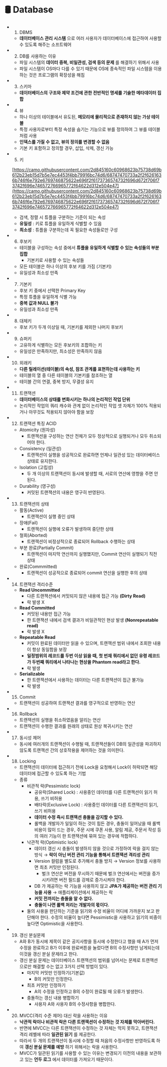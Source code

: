 # 🛢 Database

- 1. DBMS
    - **데이터베이스 관리 시스템** 으로 여러 사용자가 데이터베이스에 접근하여 사용할 수 있도록 해주는 소프트웨어
- 2. DB를 사용하는 이유
    - 파일 시스템의 **데이터 중복, 비일관성, 검색 등의 문제** 를 해결하기 위해서 사용
    - 파일 시스템이 OS마다 다를 수 있기 때문에 OS에 종속적인 파일 시스템을 이용하는 것은 프로그램의 확장성을 해침
    
- 3. 스키마
    - **데이터베이스의 구조와 제약 조건에 관한 전반적인 명세를 기술한 메타데이터 집합**
- 4. 뷰
    - 하나 이상의 테이블에서 유도된, **메모리에 물리적으로 존재하지 않는 가상 테이블**
    - 특정 사용자로부터 특정 속성을 숨기는 기능으로 뷰를 정의하여 그 뷰를 테이블처럼 사용
    - **인덱스를 가질 수 없고, 뷰의 정의를 변경할 수 없음**
    - 기본 키 포함하고 정의할 경우, 삽입, 삭제, 갱신 가능
- 5. 키
    
    [https://camo.githubusercontent.com/2d845160c60968623b75738d69b612b23eb15d7b5e7ec4453f4bb79916bc74d6/68747470733a2f2f6261636b746f6e792e6769746875622e696f2f6173736574732f696d672f706f73742f696e746572766965772f64622d312e504e47](https://camo.githubusercontent.com/2d845160c60968623b75738d69b612b23eb15d7b5e7ec4453f4bb79916bc74d6/68747470733a2f2f6261636b746f6e792e6769746875622e696f2f6173736574732f696d672f706f73742f696e746572766965772f64622d312e504e47)
    
    - 검색, 정렬 시 튜플을 구분하는 기준이 되는 속성
    - **유일성** : 키로 튜플을 유일하게 식별할 수 있음
    - **최소성** : 튜플을 구분하는데 꼭 필요한 속성들로만 구성
- 6. 후보키
    - 테이블을 구성하는 속성 중에서 **튜플을 유일하게 식별할 수 있는 속성들의 부분 집합**
        - 기본키로 사용할 수 있는 속성들
    - 모든 테이블은 하나 이상의 후보 키를 가짐 (기본키)
    - 유일성과 최소성 만족
- 7. 기본키
    - 후보 키 중에서 선택한 Primary Key
    - 특정 튜플을 유일하게 식별 가능
    - **중복 값과 NULL 불가**
    - 유일성과 최소성 만족
- 8. 대체키
    - 후보 키가 두개 이상일 때, 기본키를 제외한 나머지 후보키
- 9. 슈퍼키
    - 고유하게 식별하는 모든 후보키의 조합하는 키
    - 유일성은 만족하지만, 최소성은 만족하지 않음
- 10. 외래키
    - **다른 릴레이션(테이블)의 속성, 참조 관계를 표현하는데 사용하는 키**
    - 테이블의 열 중 다른 테이블의 기본키를 참조하는 열
    - 테이블 간의 연결, 중복 방지, 무결성 유지
- 11. 트랜잭션
    - **데이터베이스의 상태를 변화시키는 하나의 논리적인 작업 단위**
    - 논리적인 작업의 쿼리 캐수와 관계 없이 논리적인 작업 셋 자체가 100% 적용되거나 아무것도 적용되지 않아야 함을 보장
- 12. 트랜잭션 특징 ACID
    - Atomicity (원자성)
        - 트랜잭션을 구성하는 연산 전체가 모두 정상적으로 실행되거나 모두 취소되어야 한다.
    - Consistency (일관성)
        - 트랜잭션이 실행을 성공적으로 완료하면 언제나 일관성 있는 데이터베이스 상태로 유지한다.
    - Isolation (고립성)
        - 두 개 이상의 트랜잭션이 동시에 발생할 때, 서로의 연산에 영향을 주면 안된다.
    - Durability (영구성)
        - 커밋된 트랜잭션의 내용은 영구히 반영된다.
- 13. 트랜잭션의 상태
    - 활동(Active)
        - 트랜잭션이 실행 중인 상태
    - 장애(Fail)
        - 트랜잭션이 실행에 오류가 발생하여 중단한 상태
    - 철회(Aborted)
        - 트랜잭션이 비정상적으로 종료되어 Rollback 수행하는 상태
    - 부분 완료(Partially Commit)
        - 트랜잭션이 마지막 연산까지 실행했지만, Commit 연산이 실행되기 직전 상태
    - 완료(Commmitted)
        - 트랜잭션이 성공적으로 종료되어 commit 연산을 실행한 후의 상태
- 14. 트랜잭션 격리수준
    - **Read Uncommitted**
        - 다른 트랜잭션에서 커밋되지 않은 내용에 접근 가능 **(Dirty Read)**
        - 락 발생 X
    - **Read Committed**
        - 커밋된 내용만 접근 가능
        - 한 트랜잭션 내에서 검색 결과가 비일관적인 현상 발생 **(Nonrepeatable read)**
        - 락 발생 X
    - **Repeatable Read**
        - 커밋이 완료된 데이터만 읽을 수 있으며, 트랜잭션 범위 내에서 조회한 내용이 항상 동일함을 보장
        - **일정범위의 레코드를 두번 이상 읽을 때, 첫 번재 쿼리에서 없던 유령 레코드가 두번째 쿼리에서 나타나는 현상을 Phantom read라고 한다.**
        - 락 발생
    - **Serializable**
        - 한 트랜잭션에서 사용하는 데이터는 다른 트랜잭션이 접근 불가능
        - 락 발생
- 15. Commit
    - 트랜잭션이 성공하여 트랜잭션 결과를 영구적으로 반영하는 연산
- 16. Rollback
    - 트랜잭션의 실행을 취소하였음을 알리는 연산
    - 트랜잭션이 수행한 결과를 원래의 상태로 원상 복귀시키는 연산
- 17. 동시성 제어
    - 동시에 여러개의 트랜잭션이 수행될 때, 트랜잭션들이 DB의 일관성을 파괴하지 않도록 트랜잭션 간의 상호작용을 제어하는 것을 의미한다.
- 18. Locking
    - 트랜잭션이 데이터에 접근하기 전에 Lock을 요청해서 Lock이 허락되면 해당 데이터에 접근할 수 있도록 하는 기법
    - 종류
        - 비관적 락(Pessimistic lock)
            - 공유락(Shared Lock) : 사용중인 데이터를 다른 트랜잭션이 읽기 허용, 쓰기 비허용
            - 배타락(Exclusive Lock) : 사용중인 데이터를 다른 트랜잭션이 읽기, 쓰기 비허용
            - **데이터 수정 즉시 트랜잭션 충돌을 감지할 수 있다.**
            - 롤백을 개발자가 일일이 하는 것이 힘든 경우, 충돌이 일어났을 때 롤백 비용이 많이 드는 경우, 주문 시에 쿠폰 사용, 알림 제공, 주문서 작성 등의 여러 기능이 한 트랜잭션에 묶여 있는 경우에 적합하다.
        - 낙관적 락(Optimistic lock)
            - 데이터 갱신 시 충돌이 발생하지 않을 것으로 가정하여 락을 걸지 않는 방식 → **락이 아닌 버전 관리 기능을 통해서 트랜잭션 격리성 관리**
            - Version 컬럼을 별도로 추가해서 충돌 방지 → Version 정보를 사용하면 최초 커밋만 인정된다.
                - 벌크 연산은 버전을 무시하기 때문에 벌크 연산에서는 버전을 증가시키려면 버전 필드를 강제로 증가시켜야 한다.
            - DB 가 제공하는 락 기능을 사용하지 않고 **JPA가 제공하는 버전 관리 기능을 사용** → 애플리케이션에서 제공하는 락
            - **커밋 전까지는 충돌을 알 수 없다.**
            - **충돌이 나면 롤백 처리는 개발자의 몫이다.**
        - 둘의 사용을 판단하는 기준을 읽기와 수정 비율이 어디에 가까운지 보고 판단해야 한다. 수정의 비율이 높다면 Pessimistic을 사용하고 읽기의 비중이 높다면 Optimistic을 사용한다.
- 19. 갱신 분실문제
    - A와 B가 동시에 제목이 같은 공지사항을 동시에 수정한다고 했을 때 A가 먼저 수정을 완료하고 B가 이후에 완료버튼을 눌렀다면 B의 수정사항만 남게되는데 이것을 갱신 분실 문제라고 한다.
    - 갱신 분실 문제는 데이터베이스 트랜잭션의 범위를 넘어서는 문제로 트랜잭션으로만 해결할 수는 없고 3가지 선택 방법이 있다.
        - 마지막 커밋만 인정하기(기본값)
            - B의 커밋만 인정한다.
        - 최초 커밋만 인정하기
            - A의 수정을 인정하고 B의 수정이 완료될 때 오류가 발생한다.
        - 충돌하는 갱신 내용 병합하기
            - 사용자 A와 사용자 B의 수정사항을 병합한다.
- 20. MVCC(격리 수준 제어) 대신 락을 사용하는 이유
    - **낙관적 락이나 비관적 락은 다른 트랜잭션이 수정하는 것 자체를 막아버린다.**
    - 반면에 MVCC는 다른 트랜잭션이 수정하는 것 자체는 막지 못하고, 트랜잭션 격리 레벨에 따라 **일관된 읽기** 를 제공한다.
    - 따라서 두 개의 트랜잭션이 동시에 수정할 때 처음의 수정사항만 반영하도록 하여 **갱신 분실 문제를 예방** 하기 위해서는 락을 사용한다.
    - MVCC가 일관된 읽기를 사용할 수 있는 이유는 변경되기 이전의 내용을 보관하고 있는 **언두 로그** 에서 데이터를 가져오기 때문이다.